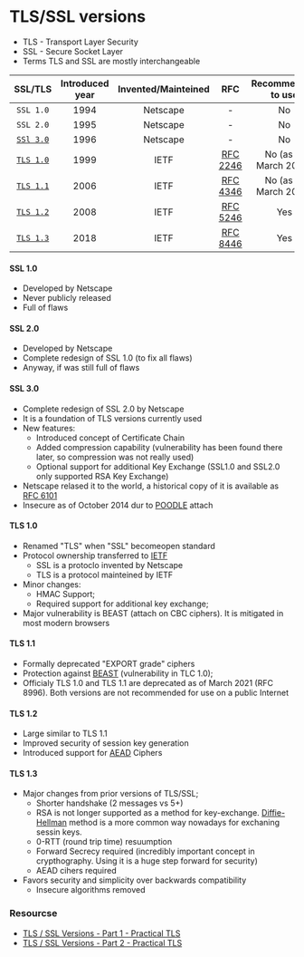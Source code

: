 # TLS/SSL versions

* TLS - Transport Layer Security
* SSL - Secure Socket Layer
* Terms TLS and SSL are mostly interchangeable

| SSL/TLS |  Introduced year   |Invented/Mainteined|   RFC   | Recommended to use | 
|:-------:|:-------:|:--------:|:-------:|:-------:|
|`SSL 1.0` |  1994  | Netscape |  - | No |
|`SSL 2.0` |  1995  | Netscape |  - | No |
|[`SSl 3.0`](https://github.com/ebd622/docs/blob/main/tls_ssl_versions.md#ssl-30) |  1996  | Netscape |  - | No |
|[`TLS 1.0`](https://github.com/ebd622/docs/blob/main/tls_ssl_versions.md#tls-10) |  1999  |  IETF    | [RFC 2246](https://www.rfc-editor.org/rfc/rfc2246) | No (as of March 2021)|
|[`TLS 1.1`](https://github.com/ebd622/docs/blob/main/tls_ssl_versions.md#tls-11) |  2006  |  IETF    | [RFC 4346](https://www.rfc-editor.org/rfc/rfc4346) | No (as of March 2021)|
|[`TLS 1.2`](https://github.com/ebd622/docs/blob/main/tls_ssl_versions.md#tls-12) |  2008  |  IETF    | [RFC 5246](https://www.rfc-editor.org/rfc/rfc5246) | Yes |
|[`TLS 1.3`](https://github.com/ebd622/docs/blob/main/tls_ssl_versions.md#tls-13) |  2018  |  IETF    | [RFC 8446](https://www.rfc-editor.org/rfc/rfc8446) | Yes |


#### SSL 1.0
- Developed by Netscape
- Never publicly released
- Full of flaws
#### SSL 2.0
- Developed by Netscape
- Complete redesign of SSL 1.0 (to fix all flaws)
- Anyway, if was still full of flaws
#### SSL 3.0
- Complete redesign of SSL 2.0 by Netscape
- It is a foundation of TLS versions currently used
- New features:
  - Introduced concept of Certificate Chain
  - Added compression capability (vulnerability has been found there later, so compression was not really used)
  - Optional support for additional Key Exchange (SSL1.0 and SSL2.0 only supported RSA Key Exchange)
- Netscape relased it to the world, a historical copy of it is available as [RFC 6101](https://www.rfc-editor.org/rfc/rfc6101)
- Insecure as of October 2014 dur to [POODLE](https://en.wikipedia.org/wiki/POODLE) attach

#### TLS 1.0
- Renamed "TLS" when "SSL" becomeopen standard
- Protocol ownership transferred to [IETF](https://www.ietf.org/about/introduction/)
  - SSL is a protoclo invented by Netscape
  - TLS is a protocol mainteined by IETF
- Minor changes:
  - HMAC Support;
  - Required support for additional key exchange;
- Major vulnerability is BEAST (attach on CBC ciphers). It is mitigated in most modern browsers

#### TLS 1.1
- Formally deprecated "EXPORT grade" ciphers
- Protection against [BEAST](https://crashtest-security.com/ssl-beast-attack-tls/) (vulnerability in TLC 1.0);
- Officialy TLS 1.0 and TLS 1.1 are deprecated as of March 2021 (RFC 8996). Both versions are not recommended for use on a public Internet

#### TLS 1.2
- Large similar to TLS 1.1
- Improved security of session key generation
- Introduced support for [AEAD](https://shadowsocks.org/guide/aead.html) Ciphers

#### TLS 1.3
- Major changes from prior versions of TLS/SSL;
  - Shorter handshake (2 messages vs 5+)
  - RSA is not longer supported as a method for key-exchange. [Diffie-Hellman](https://en.wikipedia.org/wiki/Diffie%E2%80%93Hellman_key_exchange) method is a more common way nowadays for exchaning sessin keys.
  - 0-RTT (round trip time) resuumption
  - Forward Secrecy required (incredibly important concept in crypthography. Using it is a huge step forward for security)
  - AEAD cihers required
- Favors security and simplicity over backwards compatibility
  - Insecure algorithms removed


### Resourcse
* [TLS / SSL Versions - Part 1 - Practical TLS](https://youtu.be/_KgZNF8nQvE) 
* [TLS / SSL Versions - Part 2 - Practical TLS](https://youtu.be/fk0-UqwVNqY)



